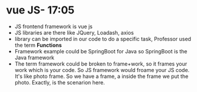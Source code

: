 # vue JS- 17:05
- JS frontend framework is vue js
- JS libraries are there like JQuery, Loadash, axios
- library can be imported in our code to do a specific task, Professor used the term **Functions**
- Framework example could be SpringBoot for Java so SpringBoot is the Java framework
- The term framework could be broken to frame+work, so it frames your work which is your code. So JS framework would froame your JS code. It's like photo frame. So we have a frame, a inside the frame we put the photo. Exactly, is the scenarion here.